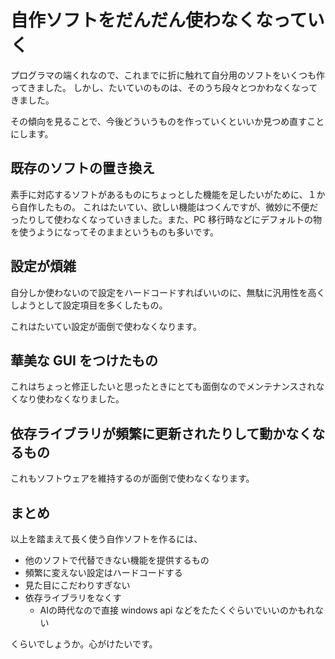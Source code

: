 # 自作ソフトをだんだん使わなくなっていく

プログラマの端くれなので、これまでに折に触れて自分用のソフトをいくつも作ってきました。
しかし、たいていのものは、そのうち段々とつかわなくなってきました。

その傾向を見ることで、今後どういうものを作っていくといいか見つめ直すことにします。

## 既存のソフトの置き換え

素手に対応するソフトがあるものにちょっとした機能を足したいがために、１から自作したもの。
これはたいてい、欲しい機能はつくんですが、微妙に不便だったりして使わなくなっていきました。また、PC 移行時などにデフォルトの物を使うようになってそのままというものも多いです。

## 設定が煩雑

自分しか使わないので設定をハードコードすればいいのに、無駄に汎用性を高くしようとして設定項目を多くしたもの。

これはたいてい設定が面倒で使わなくなります。

## 華美な GUI をつけたもの

これはちょっと修正したいと思ったときにとても面倒なのでメンテナンスされなくなり使わなくなりました。

## 依存ライブラリが頻繁に更新されたりして動かなくなるもの

これもソフトウェアを維持するのが面倒で使わなくなります。

## まとめ

以上を踏まえて長く使う自作ソフトを作るには、

- 他のソフトで代替できない機能を提供するもの
- 頻繁に変えない設定はハードコードする
- 見た目にこだわりすぎない
- 依存ライブラリをなくす
  - AIの時代なので直接 windows api などをたたくぐらいでいいのかもれない

くらいでしょうか。心がけたいです。